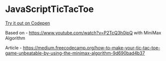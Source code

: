 # JavaScriptTicTacToe

[Try it out on Codepen](https://codepen.io/deepaksood619/full/VymOjG/)

Based on - https://www.youtube.com/watch?v=P2TcQ3h0ipQ with MiniMax Algorithm

Article - https://medium.freecodecamp.org/how-to-make-your-tic-tac-toe-game-unbeatable-by-using-the-minimax-algorithm-9d690bad4b37
